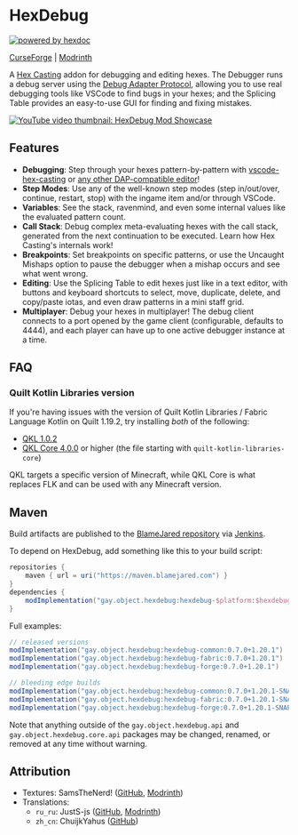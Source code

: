 # HexDebug

[![powered by hexdoc](https://img.shields.io/endpoint?url=https://hexxy.media/api/v0/badge/hexdoc?label=1)](https://github.com/hexdoc-dev/hexdoc)

[CurseForge](https://curseforge.com/minecraft/mc-mods/hexdebug) | [Modrinth](https://modrinth.com/mod/hexdebug)

A [Hex Casting](https://github.com/FallingColors/HexMod) addon for debugging and editing hexes. The Debugger runs a debug server using the [Debug Adapter Protocol](https://microsoft.github.io/debug-adapter-protocol), allowing you to use real debugging tools like VSCode to find bugs in your hexes; and the Splicing Table provides an easy-to-use GUI for finding and fixing mistakes.

[![YouTube video thumbnail: HexDebug Mod Showcase](http://img.youtube.com/vi/FEsmrYoNV0A/0.jpg)](http://www.youtube.com/watch?v=FEsmrYoNV0A "HexDebug Mod Showcase")

## Features

- **Debugging**: Step through your hexes pattern-by-pattern with [vscode-hex-casting](https://marketplace.visualstudio.com/items?itemName=object-Object.hex-casting) or [any other DAP-compatible editor](https://microsoft.github.io/debug-adapter-protocol/implementors/tools/)!
- **Step Modes**: Use any of the well-known step modes (step in/out/over, continue, restart, stop) with the ingame item and/or through VSCode.
- **Variables**: See the stack, ravenmind, and even some internal values like the evaluated pattern count.
- **Call Stack**: Debug complex meta-evaluating hexes with the call stack, generated from the next continuation to be executed. Learn how Hex Casting's internals work!
- **Breakpoints**: Set breakpoints on specific patterns, or use the Uncaught Mishaps option to pause the debugger when a mishap occurs and see what went wrong.
- **Editing**: Use the Splicing Table to edit hexes just like in a text editor, with buttons and keyboard shortcuts to select, move, duplicate, delete, and copy/paste iotas, and even draw patterns in a mini staff grid.
- **Multiplayer**: Debug your hexes in multiplayer! The debug client connects to a port opened by the game client (configurable, defaults to 4444), and each player can have up to one active debugger instance at a time.


## FAQ

### Quilt Kotlin Libraries version

If you're having issues with the version of Quilt Kotlin Libraries / Fabric Language Kotlin on Quilt 1.19.2, try installing *both* of the following:

* [QKL 1.0.2](https://modrinth.com/mod/qkl/version/1.0.2+kt.1.8.0+flk.1.9.0)
* [QKL Core 4.0.0](https://modrinth.com/mod/qkl/version/4.0.0+kt.1.9.23+flk.1.10.19) or higher (the file starting with `quilt-kotlin-libraries-core`)

QKL targets a specific version of Minecraft, while QKL Core is what replaces FLK and can be used with any Minecraft version.

## Maven

Build artifacts are published to the [BlameJared repository](https://maven.blamejared.com/gay/object/hexdebug/) via [Jenkins](https://ci.blamejared.com/job/object-Object/job/HexDebug/).

To depend on HexDebug, add something like this to your build script:

```groovy
repositories {
    maven { url = uri("https://maven.blamejared.com") }
}
dependencies {
    modImplementation("gay.object.hexdebug:hexdebug-$platform:$hexdebugVersion+$minecraftVersion")
}
```

Full examples:

```groovy
// released versions
modImplementation("gay.object.hexdebug:hexdebug-common:0.7.0+1.20.1")
modImplementation("gay.object.hexdebug:hexdebug-fabric:0.7.0+1.20.1")
modImplementation("gay.object.hexdebug:hexdebug-forge:0.7.0+1.20.1")

// bleeding edge builds
modImplementation("gay.object.hexdebug:hexdebug-common:0.7.0+1.20.1-SNAPSHOT")
modImplementation("gay.object.hexdebug:hexdebug-fabric:0.7.0+1.20.1-SNAPSHOT")
modImplementation("gay.object.hexdebug:hexdebug-forge:0.7.0+1.20.1-SNAPSHOT")
```

Note that anything outside of the `gay.object.hexdebug.api` and `gay.object.hexdebug.core.api` packages may be changed, renamed, or removed at any time without warning. 

## Attribution

* Textures: SamsTheNerd! ([GitHub](https://github.com/SamsTheNerd), [Modrinth](https://modrinth.com/user/SamsTheNerd))
* Translations:
  * `ru_ru`: JustS-js ([GitHub](https://github.com/JustS-js), [Modrinth](https://modrinth.com/user/JustS-js)) 
  * `zh_cn`: ChuijkYahus ([GitHub](https://github.com/ChuijkYahus))
